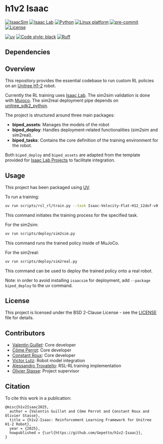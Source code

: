 # h1v2 Isaac

[![IsaacSim](https://img.shields.io/badge/IsaacSim-4.5.0-silver.svg)](https://docs.isaacsim.omniverse.nvidia.com/4.5.0/index.html)
[![Isaac Lab](https://img.shields.io/badge/IsaacLab-2.1.0-silver)](https://isaac-sim.github.io/IsaacLab)
[![Python](https://img.shields.io/badge/python-3.10-blue.svg)](https://docs.python.org/3/whatsnew/3.10.html)
[![Linux platform](https://img.shields.io/badge/platform-linux--64-orange.svg)](https://releases.ubuntu.com/20.04/)
[![pre-commit](https://img.shields.io/badge/pre--commit-enabled-brightgreen?logo=pre-commit&logoColor=white)](https://pre-commit.com/)
[![License](https://img.shields.io/badge/license-BSD%202--Clause-blue.svg)](https://opensource.org/licenses/BSD-2-Clause)

[![uv](https://img.shields.io/endpoint?url=https://raw.githubusercontent.com/astral-sh/uv/main/assets/badge/v0.json)](https://github.com/astral-sh/uv)
[![Code style: black](https://img.shields.io/badge/code%20style-black-000000.svg)](https://github.com/psf/black)
[![Ruff](https://img.shields.io/endpoint?url=https://raw.githubusercontent.com/charliermarsh/ruff/main/assets/badge/v1.json)](https://github.com/charliermarsh/ruff)

## Dependencies

## Overview

This repository provides the essential codebase to run custom RL policies on an [Unitree H1-2](https://support.unitree.com/home/en/H1_developer/About_H1-2) robot.

Currently the RL training uses [Isaac Lab](https://github.com/isaac-sim/IsaacLab).
The sim2sim validation is done with [Mujoco](https://github.com/google-deepmind/mujoco).
The sim2real deployment pipe depends on [unitree_sdk2_python](https://github.com/unitreerobotics/unitree_sdk2_python).

The project is structured around three main packages:
- **biped_assets**: Manages the models of the robot
- **biped_deploy**: Handles deployment-related functionalities (sim2sim and sim2real).
- **biped_tasks**: Contains the core definition of the training environment for the robot.

Both `biped_deploy` and `biped_assets` are adapted from the template provided for [Isaac Lab Projects](https://github.com/isaac-sim/IsaacLabExtensionTemplate) to facilitate integration.

## Usage

This project has been packaged using [UV](https://docs.astral.sh/uv/).

To run a training:
```bash
uv run scripts/rsl_rl/train.py --task Isaac-Velocity-Flat-H12_12dof-v0
```
This command initiates the training process for the specified task.

For the sim2sim:
```bash
uv run scripts/deploy/sim2sim.py
```
This command runs the trained policy inside of MuJoCo.

For the sim2real:
```bash
uv run scripts/deploy/sim2real.py
```
This command can be used to deploy the trained policy onto a real robot.

Note: in order to avoid installing `isaacsim` for deployment, add `--package biped_deploy` to the uv command.

## License

This project is licensed under the BSD 2-Clause License - see the [LICENSE](LICENSE) file for details.

## Contributors

- [Valentin Guillet](https://github.com/Valentin-Guillet): Core developer
- [Côme Perrot](https://github.com/ComePerrot): Core developer
- [Constant Roux](https://github.com/ConstantRoux): Core developer
- [Victor Lutz](https://github.com/vicltz): Robot model integration
- [Alessandro Trovatello](https://github.com/alessandrotrovatello): RSL-RL training implementation
- [Olivier Stasse](https://github.com/olivier-stasse): Project supervisor

## Citation

To cite this work in a publication:

```
@misc{h1v2Isaac2025,
  author = {Valentin Guillet and Côme Perrot and Constant Roux and Olivier Stasse},
  title = {h1v2-Isaac: Reinforcement Learning Framework for Unitree H1-2 Robot},
  year = {2025},
  howpublished = {\url{https://github.com/Gepetto/h1v2-Isaac}},
}
```
